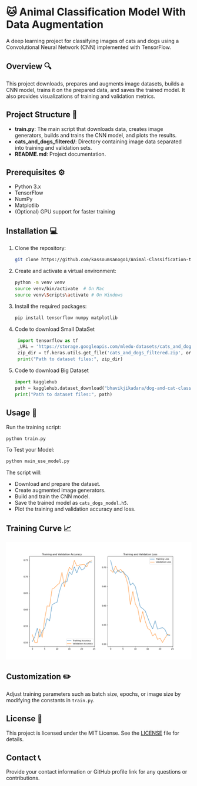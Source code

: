 # 🐱 Animal Classification Model With Data Augmentation

A deep learning project for classifying images of cats and dogs using a Convolutional Neural Network (CNN) implemented with TensorFlow.

## Overview 🔍

This project downloads, prepares and augments image datasets, builds a CNN model, trains it on the prepared data, and saves the trained model. It also provides visualizations of training and validation metrics.

## Project Structure 📁

- **train.py**: The main script that downloads data, creates image generators, builds and trains the CNN model, and plots the results.
- **cats_and_dogs_filtered/**: Directory containing image data separated into training and validation sets.
- **README.md**: Project documentation.

## Prerequisites ⚙️

- Python 3.x
- TensorFlow
- NumPy
- Matplotlib
- (Optional) GPU support for faster training

## Installation 💻

1. Clone the repository:
   ```bash
   git clone https://github.com/kassoumsanogo1/Animal-Classification-tf-keras.git
   ```
2. Create and activate a virtual environment:
   ```bash
   python -m venv venv
   source venv/bin/activate  # On Mac
   source venv\Scripts\activate # On Windows
   ```
3. Install the required packages:
   ```bash
   pip install tensorflow numpy matplotlib
   ```
4. Code to download Small DataSet
   ```python
    import tensorflow as tf
    _URL = 'https://storage.googleapis.com/mledu-datasets/cats_and_dogs_filtered.zip'
    zip_dir = tf.keras.utils.get_file('cats_and_dogs_filtered.zip', origin=_URL, extract=True)
    print("Path to dataset files:", zip_dir)
    ```
5. Code to download Big Dataset
    ```python
    import kagglehub
    path = kagglehub.dataset_download("bhavikjikadara/dog-and-cat-classification-dataset")
    print("Path to dataset files:", path)
    ```

## Usage 🚀

Run the training script:
```bash
python train.py
```

To Test your Model:
```bash
python main_use_model.py
```

The script will:
- Download and prepare the dataset.
- Create augmented image generators.
- Build and train the CNN model.
- Save the trained model as `cats_dogs_model.h5`.
- Plot the training and validation accuracy and loss.

## Training Curve 📈

![Training Curve](training_curves/Figure_3.png)  <!-- Replace with your image path -->

## Customization ✏️

Adjust training parameters such as batch size, epochs, or image size by modifying the constants in `train.py`.

## License 📜

This project is licensed under the MIT License. See the [LICENSE](LICENSE) file for details.

## Contact 📞

Provide your contact information or GitHub profile link for any questions or contributions.
